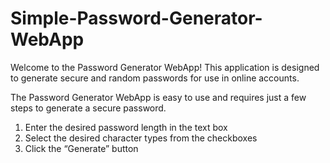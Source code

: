 ﻿# Simple-Password-Generator-WebApp


Welcome to the Password Generator WebApp! This application is designed to generate secure and random passwords for use in online accounts.

The Password Generator WebApp is easy to use and requires just a few steps to generate a secure password.

1. Enter the desired password length in the text box
2. Select the desired character types from the checkboxes
3. Click the “Generate” button
